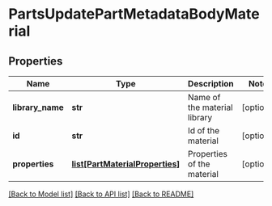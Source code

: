 # PartsUpdatePartMetadataBodyMaterial

## Properties
Name | Type | Description | Notes
------------ | ------------- | ------------- | -------------
**library_name** | **str** | Name of the material library | [optional] 
**id** | **str** | Id of the material | [optional] 
**properties** | [**list[PartMaterialProperties]**](PartMaterialProperties.md) | Properties of the material | [optional] 

[[Back to Model list]](../README.md#documentation-for-models) [[Back to API list]](../README.md#documentation-for-api-endpoints) [[Back to README]](../README.md)


